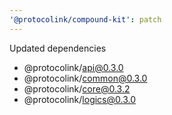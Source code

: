 ```yaml
---
'@protocolink/compound-kit': patch
---
```


Updated dependencies
- @protocolink/api@0.3.0
- @protocolink/common@0.3.0
- @protocolink/core@0.3.2
- @protocolink/logics@0.3.0
